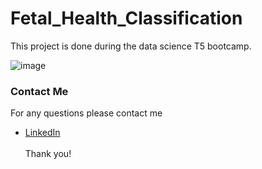 # Fetal_Health_Classification
This project is done during the data science T5 bootcamp. 

![image](https://stream.org/wp-content/uploads/Scientist-Fetus-Embryo-healthy-Life-Baby-Science-Studies-900.jpg)







### Contact Me

For any questions please contact me <br/>
- [LinkedIn](https://www.linkedin.com/in/bayan-ali-73bba815a)
<br/><br/>
Thank you!
